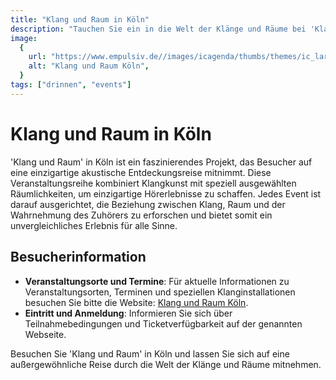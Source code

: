 ```yaml
---
title: "Klang und Raum in Köln"
description: "Tauchen Sie ein in die Welt der Klänge und Räume bei 'Klang und Raum' in Köln, einem Projekt, das einzigartige akustische Erlebnisse in verschiedenen Umgebungen bietet"
image:
  {
    url: "https://www.empulsiv.de//images/icagenda/thumbs/themes/ic_large_w900h600q100_klang-und-raum-ambient-festival.jpg",
    alt: "Klang und Raum Köln",
  }
tags: ["drinnen", "events"]
---
```


# Klang und Raum in Köln

'Klang und Raum' in Köln ist ein faszinierendes Projekt, das Besucher auf eine einzigartige akustische Entdeckungsreise mitnimmt. Diese Veranstaltungsreihe kombiniert Klangkunst mit speziell ausgewählten Räumlichkeiten, um einzigartige Hörerlebnisse zu schaffen. Jedes Event ist darauf ausgerichtet, die Beziehung zwischen Klang, Raum und der Wahrnehmung des Zuhörers zu erforschen und bietet somit ein unvergleichliches Erlebnis für alle Sinne.

## Besucherinformation

- **Veranstaltungsorte und Termine**: Für aktuelle Informationen zu Veranstaltungsorten, Terminen und speziellen Klanginstallationen besuchen Sie bitte die Website: [Klang und Raum Köln](https://klangundraum.koeln).
- **Eintritt und Anmeldung**: Informieren Sie sich über Teilnahmebedingungen und Ticketverfügbarkeit auf der genannten Webseite.

Besuchen Sie 'Klang und Raum' in Köln und lassen Sie sich auf eine außergewöhnliche Reise durch die Welt der Klänge und Räume mitnehmen.
